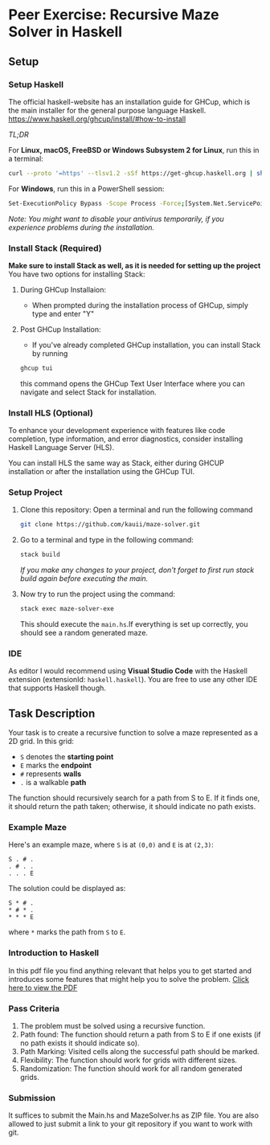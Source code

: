 # Peer Exercise: Recursive Maze Solver in Haskell

## Setup

### Setup Haskell

The official haskell-website has an installation guide for GHCup, which is the main installer for the general purpose language Haskell.
<https://www.haskell.org/ghcup/install/#how-to-install>

*TL;DR*

For **Linux, macOS, FreeBSD or Windows Subsystem 2 for Linux**, run this in a terminal:

```bash
curl --proto '=https' --tlsv1.2 -sSf https://get-ghcup.haskell.org | sh
```

For **Windows**, run this in a PowerShell session:

```bash
Set-ExecutionPolicy Bypass -Scope Process -Force;[System.Net.ServicePointManager]::SecurityProtocol = [System.Net.ServicePointManager]::SecurityProtocol -bor 3072; try { & ([ScriptBlock]::Create((Invoke-WebRequest https://www.haskell.org/ghcup/sh/bootstrap-haskell.ps1 -UseBasicParsing))) -Interactive -DisableCurl } catch { Write-Error $_ }
```

*Note: You might want to disable your antivirus temporarily, if you experience problems  during the installation.*

### Install Stack (Required)

**Make sure to install Stack as well, as it is needed for setting up the project**
You have two options for installing Stack:
1. During GHCup Installaion:
   - When prompted during the installation process of GHCup, simply type and enter "Y"
2. Post GHCup Installation:
   - If you've already completed GHCup installation, you can install Stack by running
     
   ```bash
   ghcup tui
   ```
   
   this command opens the GHCup Text User Interface where you can navigate and select Stack for installation.

### Install HLS (Optional)

To enhance your development experience with features like code completion, type information, and error diagnostics, consider installing Haskell Language Server (HLS).

You can install HLS the same way as Stack, either during GHCUP installation or after the installation using the GHCup TUI.

### Setup Project

1. Clone this repository: Open a terminal and run the following command
   
   ```bash
   git clone https://github.com/kauii/maze-solver.git
   ```
   
3. Go to a terminal and type in the following command:
   
   ```bash
   stack build
   ```
   
   *If you make any changes to your project, don't forget to first run stack build again before executing the main.*
   
5. Now try to run the project using the command:
   
     ```bash
   stack exec maze-solver-exe
   ```
     
   This should execute the ```main.hs```.If everything is set up correctly, you should see a random generated maze.

### IDE

As editor I would recommend using **Visual Studio Code** with the Haskell extension (extensionId: ```haskell.haskell```). You are free to use any other IDE that supports Haskell though.

   
## Task Description

Your task is to create a recursive function to solve a maze represented as a 2D grid. In this grid: 
- ```S``` denotes the **starting point**
- ```E``` marks the **endpoint**
- ```#``` represents **walls**
- ```.``` is a walkable **path**

The function should recursively search for a path from S to E. If it finds one, it should return the path taken; otherwise, it should indicate no path exists.

### Example Maze

Here's an example maze, where ```S``` is at ```(0,0)``` and ```E``` is at ```(2,3)```:
```
S . # .
. # . .
. . . E
```
The solution could be displayed as:
```
S * # .
* # * .
* * * E
```
where ```*``` marks the path from ```S``` to ```E```.

### Introduction to Haskell

In this pdf file you find anything relevant that helps you to get started and introduces some features that might help you to solve the problem.
[Click here to view the PDF](Haskell%20Introduction.pdf)

### Pass Criteria

1. The problem must be solved using a recursive function.
2. Path found: The function should return a path from S to E if one exists (if no path exists it should indicate so).
3. Path Marking: Visited cells along the successful path should be marked.
4. Flexibility: The function should work for grids with different sizes.
5. Randomization: The function should work for all random generated grids.

### Submission
It suffices to submit the Main.hs and MazeSolver.hs as ZIP file.
You are also allowed to just submit a link to your git repository if you want to work with git.
